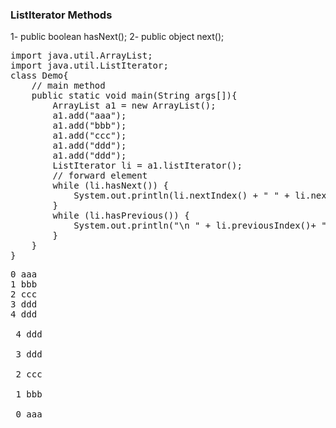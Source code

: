 ### ListIterator Methods
1- public boolean hasNext();
2- public object next();

<pre>
import java.util.ArrayList;
import java.util.ListIterator;
class Demo{
    // main method
    public static void main(String args[]){
        ArrayList a1 = new ArrayList();
        a1.add("aaa");
        a1.add("bbb");
        a1.add("ccc");
        a1.add("ddd");
        a1.add("ddd");
        ListIterator li = a1.listIterator();
        // forward element
        while (li.hasNext()) {
            System.out.println(li.nextIndex() + " " + li.next());
        }
        while (li.hasPrevious()) { 
            System.out.println("\n " + li.previousIndex()+ " " + li.previous());
        }
    }
}
</pre>
<pre>
0 aaa
1 bbb
2 ccc
3 ddd
4 ddd

 4 ddd

 3 ddd

 2 ccc

 1 bbb

 0 aaa
</pre>